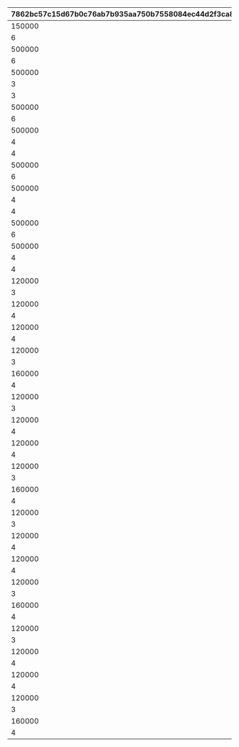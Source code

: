 |7862bc57c15d67b0c76ab7b935aa750b7558084ec44d2f3ca8e6430e611ed768|c3bc4634b12daa89a254864a46691d85acc1ad5c1c942049a9d0cca0962b5c97|f2b578639a03a63718ac30b564c60879f30c0c6cbfe710798dfc4e10ebe0ff59|ea0d2b375abc4315b50db609fbe9c8e2c293cf6faf5cf8a40ba81c54ea41a62d|4c1abd1e392894127817a1245e1ba997f1f5c76e0e076d0353ebc65ba85da7f6|
| --- | --- | --- | --- | --- |
|150000|94002|12|100001011|10000101|
|6|22003|2|100001012|10000101|
|500000|94002|12|100001021|10000102|
|6|22003|2|100001022|10000102|
|500000|94002|12|100001031|10000103|
|3|140001|4|100001032|10000103|
|3|25001|2|100001033|10000103|
|500000|94002|12|100001041|10000104|
|6|22003|2|100001042|10000104|
|500000|94002|12|100001051|10000105|
|4|140001|4|100001052|10000105|
|4|25001|2|100001053|10000105|
|500000|94002|12|100001061|10000106|
|6|22003|2|100001062|10000106|
|500000|94002|12|100001071|10000107|
|4|140001|4|100001072|10000107|
|4|25001|2|100001073|10000107|
|500000|94002|12|100001081|10000108|
|6|22003|2|100001082|10000108|
|500000|94002|12|100001091|10000109|
|4|140001|4|100001092|10000109|
|4|25001|2|100001093|10000109|
|120000|94002|12|100505011|10050501|
|3|22003|2|100505012|10050501|
|120000|94002|12|100505021|10050502|
|4|22003|2|100505022|10050502|
|120000|94002|12|100505031|10050503|
|4|22003|2|100505032|10050503|
|120000|94002|12|100505111|10050511|
|3|22003|2|100505112|10050511|
|160000|94002|12|100505121|10050512|
|4|22003|2|100505122|10050512|
|120000|94002|12|100606011|10060601|
|3|22003|2|100606012|10060601|
|120000|94002|12|100606021|10060602|
|4|22003|2|100606022|10060602|
|120000|94002|12|100606031|10060603|
|4|22003|2|100606032|10060603|
|120000|94002|12|100606111|10060611|
|3|22003|2|100606112|10060611|
|160000|94002|12|100606121|10060612|
|4|22003|2|100606122|10060612|
|120000|94002|12|100707011|10070701|
|3|22003|2|100707012|10070701|
|120000|94002|12|100707021|10070702|
|4|22003|2|100707022|10070702|
|120000|94002|12|100707031|10070703|
|4|22003|2|100707032|10070703|
|120000|94002|12|100707111|10070711|
|3|22003|2|100707112|10070711|
|160000|94002|12|100707121|10070712|
|4|22003|2|100707122|10070712|
|120000|94002|12|100808011|10080801|
|3|22003|2|100808012|10080801|
|120000|94002|12|100808021|10080802|
|4|22003|2|100808022|10080802|
|120000|94002|12|100808031|10080803|
|4|22003|2|100808032|10080803|
|120000|94002|12|100808111|10080811|
|3|22003|2|100808112|10080811|
|160000|94002|12|100808121|10080812|
|4|22003|2|100808122|10080812|